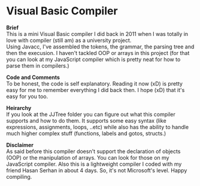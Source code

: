 # Visual Basic Compiler

<strong>Brief</strong>
<br/>This is a mini Visual Basic compiler I did back in 2011 when I was totally in love with compiler (still am) as a university project.
<br/>Using Javacc, I've assembled the tokens, the grammar, the parsing tree and then the execusion. I haven't tackled OOP or arrays in this project (for that you can look at my JavaScript compiler which is pretty neat for how to parse them in compilers.) 

<strong>Code and Comments</strong>
<br/>To be honest, the code is self explanatory. Reading it now (xD) is pretty easy for me to remember everything I did back then. I hope (xD) that it's easy for you too.

<strong>Heirarchy</strong>
<br/>If you look at the JJTree folder you can figure out what this compiler supports and how to do them. It supports some easy syntax (like expressions, assignments, loops, ..etc) while also has the ability to handle much higher complex stuff (functions, labels and gotos, structs.)

<strong>Disclaimer</strong>
<br/>As said before this compiler doesn't support the declaration of objects (OOP) or the manipulation of arrays. You can look for those on my JavaScript compiler. Also this is a lightweight compiler I coded with my friend Hasan Serhan in about 4 days. So, it's not Microsoft's level. Happy compiling.
